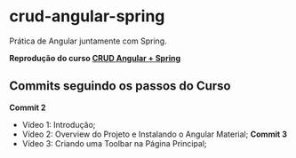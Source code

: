 # crud-angular-spring

Prática de Angular juntamente com Spring.

**Reprodução do curso [CRUD Angular + Spring](https://www.youtube.com/playlist?list=PLGxZ4Rq3BOBpwaVgAPxTxhdX_TfSVlTcY)**

## Commits seguindo os passos do Curso

**Commit 2**
- Vídeo 1: Introdução;
- Vídeo 2: Overview do Projeto e Instalando o Angular Material;
**Commit 3**
- Vídeo 3: Criando uma Toolbar na Página Principal;